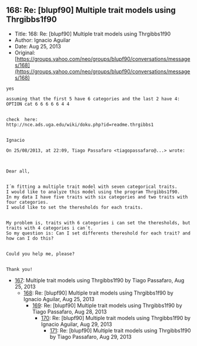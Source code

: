 ## 168: Re: [blupf90] Multiple trait models using Thrgibbs1f90

- Title: 168: Re: [blupf90] Multiple trait models using Thrgibbs1f90
- Author: Ignacio Aguilar
- Date: Aug 25, 2013
- Original: [https://groups.yahoo.com/neo/groups/blupf90/conversations/messages/168](https://groups.yahoo.com/neo/groups/blupf90/conversations/messages/168)

```
yes

assuming that the first 5 have 6 categories and the last 2 have 4:
OPTION cat 6 6 6 6 6 4 4 


check  here: 
http://nce.ads.uga.edu/wiki/doku.php?id=readme.thrgibbs1


Ignacio

On 25/08/2013, at 22:09, Tiago Passafaro <tiagopassafaro@...> wrote:

 

Dear all,


I´m fitting a multiple trait model with seven categorical traits.
I would like to analyze this model using the program Thrgibbs1f90.
In my data I have five traits with six categories and two traits with four categories.
I would like to set the theresholds for each traits. 


My problem is, traits with 6 categories i can set the theresholds, but traits with 4 categories i can´t.
So my question is: Can I set differents thereshold for each trait? and how can I do this?


Could you help me, please?


Thank you!

```

- [167](0167.md): Multiple trait models using Thrgibbs1f90 by Tiago Passafaro, Aug 25, 2013
    - [168](0168.md): Re: [blupf90] Multiple trait models using Thrgibbs1f90 by Ignacio Aguilar, Aug 25, 2013
        - [169](0169.md): Re: [blupf90] Multiple trait models using Thrgibbs1f90 by Tiago Passafaro, Aug 28, 2013
            - [170](0170.md): Re: [blupf90] Multiple trait models using Thrgibbs1f90 by Ignacio Aguilar, Aug 29, 2013
                - [171](0171.md): Re: [blupf90] Multiple trait models using Thrgibbs1f90 by Tiago Passafaro, Aug 29, 2013

